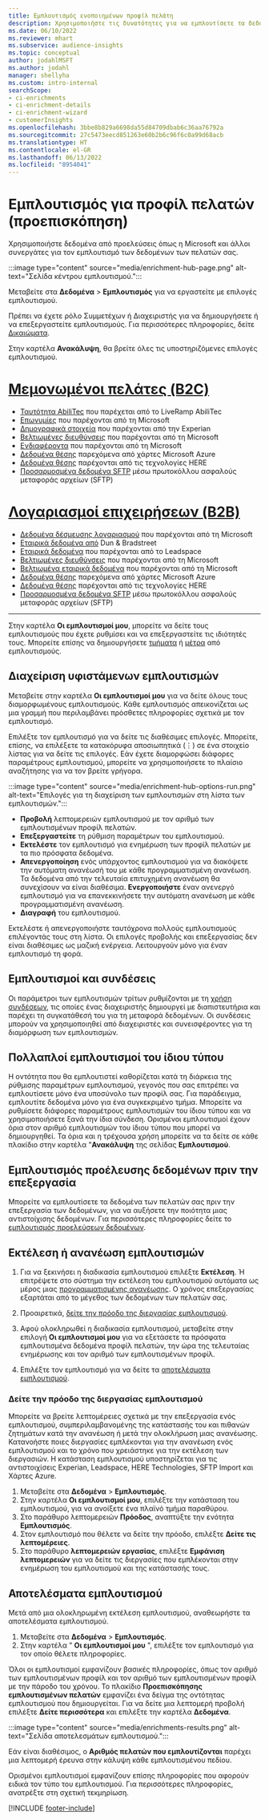 ```yaml
---
title: Εμπλουτισμός ενοποιημένων προφίλ πελάτη
description: Χρησιμοποιήστε τις δυνατότητες για να εμπλουτίσετε τα δεδομένα των πελατών σας.
ms.date: 06/10/2022
ms.reviewer: mhart
ms.subservice: audience-insights
ms.topic: conceptual
author: jodahlMSFT
ms.author: jodahl
manager: shellyha
ms.custom: intro-internal
searchScope:
- ci-enrichments
- ci-enrichment-details
- ci-enrichment-wizard
- customerInsights
ms.openlocfilehash: 3bbe8b829a6698da55d84709dbab6c36aa76792a
ms.sourcegitcommit: 27c5473eecd851263e60b2b6c96f6c0a99d68acb
ms.translationtype: HT
ms.contentlocale: el-GR
ms.lasthandoff: 06/13/2022
ms.locfileid: "8954041"
---
```

# <a name="enrichment-for-customer-profiles-preview"></a>Εμπλουτισμός για προφίλ πελατών (προεπισκόπηση)

Χρησιμοποιήστε δεδομένα από προελεύσεις όπως η Microsoft και άλλοι συνεργάτες για τον εμπλουτισμό των δεδομένων των πελατών σας.

:::image type="content" source="media/enrichment-hub-page.png" alt-text="Σελίδα κέντρου εμπλουτισμού.":::

Μεταβείτε στα **Δεδομένα** > **Εμπλουτισμός** για να εργαστείτε με επιλογές εμπλουτισμού.  

Πρέπει να έχετε ρόλο Συμμετέχων ή Διαχειριστής για να δημιουργήσετε ή να επεξεργαστείτε εμπλουτισμούς. Για περισσότερες πληροφορίες, δείτε [Δικαιώματα](permissions.md).

Στην καρτέλα **Ανακάλυψη**, θα βρείτε όλες τις υποστηριζόμενες επιλογές εμπλουτισμού.

# <a name="individual-consumers-b-to-c"></a>[Μεμονωμένοι πελάτες (B2C)](#tab/b2c)

- [Ταυτότητα AbiliTec](enrichment-liveramp.md) που παρέχεται από το LiveRamp AbiliTec
- [Επωνυμίες](enrichment-microsoft.md) που παρέχονται από τη Microsoft
- [Δημογραφικά στοιχεία](enrichment-experian.md) που παρέχονται από την Experian
- [Βελτιωμένες διευθύνσεις](enrichment-enhanced-addresses.md) που παρέχονται από τη Microsoft
- [Ενδιαφέροντα](enrichment-microsoft.md) που παρέχονται από τη Microsoft
- [Δεδομένα θέσης](enrichment-azure-maps.md) παρεχόμενα από χάρτες Microsoft Azure
- [Δεδομένα θέσης](enrichment-here.md) παρέχονται από τις τεχνολογίες HERE
- [Προσαρμοσμένα δεδομένα SFTP](enrichment-SFTP-custom-import.md) μέσω πρωτοκόλλου ασφαλούς μεταφοράς αρχείων (SFTP)

# <a name="business-accounts-b-to-b"></a>[Λογαριασμοί επιχειρήσεων (B2B)](#tab/b2b)

- [Δεδομένα δέσμευσης λογαριασμού](enrichment-office.md) που παρέχονται από τη Microsoft
- [Εταιρικά δεδομένα από](enrichment-dnb.md) Dun & Bradstreet
- [Εταιρικά δεδομένα](enrichment-leadspace.md) που παρέχονται από το Leadspace
- [Βελτιωμένες διευθύνσεις](enrichment-enhanced-addresses.md) που παρέχονται από τη Microsoft
- [Βελτιωμένα εταιρικά δεδομένα](enrichment-enhanced-company-data.md) που παρέχονται από τη Microsoft
- [Δεδομένα θέσης](enrichment-azure-maps.md) παρεχόμενα από χάρτες Microsoft Azure
- [Δεδομένα θέσης](enrichment-here.md) παρέχονται από τις τεχνολογίες HERE
- [Προσαρμοσμένα δεδομένα SFTP](enrichment-SFTP-custom-import.md) μέσω πρωτοκόλλου ασφαλούς μεταφοράς αρχείων (SFTP)

---

Στην καρτέλα **Οι εμπλουτισμοί μου**, μπορείτε να δείτε τους εμπλουτισμούς που έχετε ρυθμίσει και να επεξεργαστείτε τις ιδιότητές τους. Μπορείτε επίσης να δημιουργήσετε [τμήματα](segments.md) ή [μέτρα](measures.md) από εμπλουτισμούς.

## <a name="manage-existing-enrichments"></a>Διαχείριση υφιστάμενων εμπλουτισμών

Μεταβείτε στην καρτέλα **Οι εμπλουτισμοί μου** για να δείτε όλους τους διαμορφωμένους εμπλουτισμούς. Κάθε εμπλουτισμός απεικονίζεται ως μια γραμμή που περιλαμβάνει πρόσθετες πληροφορίες σχετικά με τον εμπλουτισμό.

Επιλέξτε τον εμπλουτισμό για να δείτε τις διαθέσιμες επιλογές. Μπορείτε, επίσης, να επιλέξετε τα κατακόρυφα αποσιωπητικά (&vellip;) σε ένα στοιχείο λίστας για να δείτε τις επιλογές. Εάν έχετε διαμορφώσει διάφορες παραμέτρους εμπλουτισμού, μπορείτε να χρησιμοποιήσετε το πλαίσιο αναζήτησης για να τον βρείτε γρήγορα.

:::image type="content" source="media/enrichment-hub-options-run.png" alt-text="Επιλογές για τη διαχείριση των εμπλουτισμών στη λίστα των εμπλουτισμών.":::

- **Προβολή** λεπτομερειών εμπλουτισμού με τον αριθμό των εμπλουτισμένων προφίλ πελατών.
- **Επεξεργαστείτε** τη ρύθμιση παραμέτρων του εμπλουτισμού.
- **Εκτελέστε** τον εμπλουτισμό για ενημέρωση των προφίλ πελατών με τα πιο πρόσφατα δεδομένα.
- **Απενεργοποίηση** ενός υπάρχοντος εμπλουτισμού για να διακόψετε την αυτόματη ανανέωσή του με κάθε προγραμματισμένη ανανέωση. Τα δεδομένα από την τελευταία επιτυχημένη ανανέωση θα συνεχίσουν να είναι διαθέσιμα. **Ενεργοποιήστε** έναν ανενεργό εμπλουτισμό για να επανεκκινήσετε την αυτόματη ανανέωση με κάθε προγραμματισμένη ανανέωση.
- **Διαγραφή** του εμπλουτισμού.

Εκτελέστε ή απενεργοποιήστε ταυτόχρονα πολλούς εμπλουτισμούς επιλέγοντάς τους στη λίστα. Οι επιλογές προβολής και επεξεργασίας δεν είναι διαθέσιμες ως μαζική ενέργεια. Λειτουργούν μόνο για έναν εμπλουτισμό τη φορά.

## <a name="enrichments-and-connections"></a>Εμπλουτισμοί και συνδέσεις

Οι παράμετροι των εμπλουτισμών τρίτων ρυθμίζονται με τη [χρήση συνδέσεων](connections.md), τις οποίες ένας διαχειριστής δημιουργεί με διαπιστευτήρια και παρέχει τη συγκατάθεσή του για τη μεταφορά δεδομένων. Οι συνδέσεις μπορούν να χρησιμοποιηθεί από διαχειριστές και συνεισφέροντες για τη διαμόρφωση των εμπλουτισμών.  

## <a name="multiple-enrichments-of-the-same-type"></a>Πολλαπλοί εμπλουτισμοί του ίδιου τύπου

Η οντότητα που θα εμπλουτιστεί καθορίζεται κατά τη διάρκεια της ρύθμισης παραμέτρων εμπλουτισμού, γεγονός που σας επιτρέπει να εμπλουτίσετε μόνο ένα υποσύνολο των προφίλ σας. Για παράδειγμα, εμπλουτίτε δεδομένα μόνο για ένα συγκεκριμένο τμήμα. Μπορείτε να ρυθμίσετε διάφορες παραμέτρους εμπλουτισμών του ίδιου τύπου και να χρησιμοποιήσετε ξανά την ίδια σύνδεση. Ορισμένοι εμπλουτισμοί έχουν όρια στον αριθμό εμπλουτισμών του ίδιου τύπου που μπορεί να δημιουργηθεί. Τα όρια και η τρέχουσα χρήση μπορείτε να τα δείτε σε κάθε πλακίδιο στην καρτέλα "**Ανακάλυψη** της σελίδας **Εμπλουτισμού**.

## <a name="enrich-data-sources-before-unification"></a>Εμπλουτισμός προέλευσης δεδομένων πριν την επεξεργασία

Μπορείτε να εμπλουτίσετε τα δεδομένα των πελατών σας πριν την επεξεργασία των δεδομένων, για να αυξήσετε την ποιότητα μιας αντιστοίχισης δεδομένων. Για περισσότερες πληροφορίες δείτε το [εμπλουτισμός προελεύσεων δεδομένων](data-sources-enrichment.md).

## <a name="run-or-refresh-enrichments"></a>Εκτέλεση ή ανανέωση εμπλουτισμών

1. Για να ξεκινήσει η διαδικασία εμπλουτισμού επιλέξτε **Εκτέλεση**. Ή επιτρέψετε στο σύστημα την εκτέλεση του εμπλουτισμού αυτόματα ως μέρος μιας [προγραμματισμένης ανανέωσης](system.md#schedule-tab). Ο χρόνος επεξεργασίας εξαρτάται από το μέγεθος των δεδομένων των πελατών σας.

1. Προαιρετικά, [δείτε την πρόοδο της διεργασίας εμπλουτισμού](#see-the-progress-of-the-enrichment-process).

1. Αφού ολοκληρωθεί η διαδικασία εμπλουτισμού, μεταβείτε στην επιλογή **Οι εμπλουτισμοί μου** για να εξετάσετε τα πρόσφατα εμπλουτισμένα δεδομένα προφίλ πελατών, την ώρα της τελευταίας ενημέρωσης και τον αριθμό των εμπλουτισμένων προφίλ.

1. Επιλέξτε τον εμπλουτισμό για να δείτε τα [αποτελέσματα εμπλουτισμού](#enrichment-results).

### <a name="see-the-progress-of-the-enrichment-process"></a>Δείτε την πρόοδο της διεργασίας εμπλουτισμού

Μπορείτε να βρείτε λεπτομέρειες σχετικά με την επεξεργασία ενός εμπλουτισμού, συμπεριλαμβανομένης της κατάστασής του και πιθανών ζητημάτων κατά την ανανέωση ή μετά την ολοκλήρωση μιας ανανέωσης. Κατανοήστε ποιες διεργασίες εμπλέκονται για την ανανέωση ενός εμπλουτισμού και το χρόνο που χρειάστηκε για την εκτέλεση των διεργασιών. Η κατάσταση εμπλουτισμού υποστηρίζεται για τις αντιστοιχίσεις Experian, Leadspace, HERE Technologies, SFTP Import και Χάρτες Azure.

1. Μεταβείτε στα **Δεδομένα** > **Εμπλουτισμός**.
1. Στην καρτέλα **Οι εμπλουτισμοί μου**, επιλέξτε την κατάσταση του εμπλουτισμού, για να ανοίξετε ένα πλαϊνό τμήμα παραθύρου.
1. Στο παράθυρο λεπτομερειών **Πρόοδος**, αναπτύξτε την ενότητα **Εμπλουτισμός**.
1. Στον εμπλουτισμό που θέλετε να δείτε την πρόοδο, επιλέξτε **Δείτε τις λεπτομέρειες**.
1. Στο παράθυρο **λεπτομερειών εργασίας**, επιλέξτε **Εμφάνιση λεπτομερειών** για να δείτε τις διεργασίες που εμπλέκονται στην ενημέρωση του εμπλουτισμού και της κατάστασής τους.

## <a name="enrichment-results"></a>Αποτελέσματα εμπλουτισμού

Μετά από μια ολοκληρωμένη εκτέλεση εμπλουτισμού, αναθεωρήστε τα αποτελέσματα εμπλουτισμού.

1. Μεταβείτε στα **Δεδομένα** > **Εμπλουτισμός**.
1. Στην καρτέλα " **Οι εμπλουτισμοί μου** ", επιλέξτε τον εμπλουτισμό για τον οποίο θέλετε πληροφορίες.

Όλοι οι εμπλουτισμοί εμφανίζουν βασικές πληροφορίες, όπως τον αριθμό των εμπλουτισμένων προφίλ και τον αριθμό των εμπλουτισμένων προφίλ με την πάροδο του χρόνου. Το πλακίδιο **Προεπισκόπησης εμπλουτισμένων πελατών** εμφανίζει ένα δείγμα της οντότητας εμπλουτισμού που δημιουργείται. Για να δείτε μια λεπτομερή προβολή επιλέξτε **Δείτε περισσότερα** και επιλέξτε την καρτέλα **Δεδομένα**.

:::image type="content" source="media/enrichments-results.png" alt-text="Σελίδα αποτελεσμάτων εμπλουτισμού.":::

Εάν είναι διαθέσιμος, ο **Αριθμός πελατών που εμπλουτίζονται** παρέχει μια λεπτομερή έρευνα στην κάλυψη κάθε εμπλουτισμένου πεδίου.

Ορισμένοι εμπλουτισμοί εμφανίζουν επίσης πληροφορίες που αφορούν ειδικά τον τύπο του εμπλουτισμού. Για περισσότερες πληροφορίες, ανατρέξτε στη σχετική τεκμηρίωση.

[!INCLUDE [footer-include](includes/footer-banner.md)]
